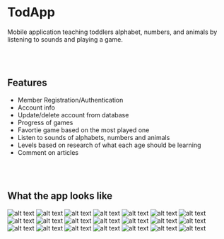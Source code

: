 # TodApp
Mobile application teaching toddlers alphabet, numbers, and animals by listening to sounds
and playing a game.


<br></br>
## Features
- Member Registration/Authentication
- Account info
- Update/delete account from database
- Progress of games 
- Favortie game based on the most played one
- Listen to sounds of alphabets, numbers and animals
- Levels based on research of what each age should be learning
- Comment on articles
 
<br></br>
## What the app looks like
![alt text](https://github.com/DeanKamel/TodApp/blob/master/Pictures%20of%20the%20app/Capture1.JPG)
![alt text](https://github.com/DeanKamel/TodApp/blob/master/Pictures%20of%20the%20app/Capture2.JPG)
![alt text](https://github.com/DeanKamel/TodApp/blob/master/Pictures%20of%20the%20app/Capture3.JPG)
![alt text](https://github.com/DeanKamel/TodApp/blob/master/Pictures%20of%20the%20app/Capture4.JPG)
![alt text](https://github.com/DeanKamel/TodApp/blob/master/Pictures%20of%20the%20app/Capture5.JPG)
![alt text](https://github.com/DeanKamel/TodApp/blob/master/Pictures%20of%20the%20app/Capture6.JPG)
![alt text](https://github.com/DeanKamel/TodApp/blob/master/Pictures%20of%20the%20app/Capture7.JPG)
![alt text](https://github.com/DeanKamel/TodApp/blob/master/Pictures%20of%20the%20app/Capture8.JPG)
![alt text](https://github.com/DeanKamel/TodApp/blob/master/Pictures%20of%20the%20app/Capture9.JPG)
![alt text](https://github.com/DeanKamel/TodApp/blob/master/Pictures%20of%20the%20app/Capture10.JPG)
![alt text](https://github.com/DeanKamel/TodApp/blob/master/Pictures%20of%20the%20app/Capture11.JPG)
![alt text](https://github.com/DeanKamel/TodApp/blob/master/Pictures%20of%20the%20app/Capture12.JPG)
![alt text](https://github.com/DeanKamel/TodApp/blob/master/Pictures%20of%20the%20app/Capture13.JPG)
![alt text](https://github.com/DeanKamel/TodApp/blob/master/Pictures%20of%20the%20app/Capture14.JPG)
![alt text](https://github.com/DeanKamel/TodApp/blob/master/Pictures%20of%20the%20app/Capture17.JPG)
![alt text](https://github.com/DeanKamel/TodApp/blob/master/Pictures%20of%20the%20app/Capture15.JPG)
![alt text](https://github.com/DeanKamel/TodApp/blob/master/Pictures%20of%20the%20app/Capture16.JPG)
![alt text](https://github.com/DeanKamel/TodApp/blob/master/Pictures%20of%20the%20app/Capture18.JPG)
![alt text](https://github.com/DeanKamel/TodApp/blob/master/Pictures%20of%20the%20app/Capture19.JPG)
![alt text](https://github.com/DeanKamel/TodApp/blob/master/Pictures%20of%20the%20app/Capture20.JPG)
![alt text](https://github.com/DeanKamel/TodApp/blob/master/Pictures%20of%20the%20app/Capture21.JPG)



